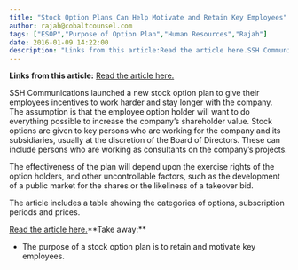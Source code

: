 ```yaml
---
title: "Stock Option Plans Can Help Motivate and Retain Key Employees"
author: rajah@cobaltcounsel.com
tags: ["ESOP","Purpose of Option Plan","Human Resources","Rajah"]
date: 2016-01-09 14:22:00
description: "Links from this article:Read the article here.SSH Communications launched a new stock option plan to give their employees incentives to work harder and sta..."
---
```


**Links from this article:**
[Read the article here.](http://globenewswire.com/news-release/2014/09/18/666835/0/en/SSH-COMMUNICATIONS-SECURITY-CORPORATION-HAS-DECIDED-ON-A-NEW-STOCK-OPTION-PLAN.html?)

SSH Communications launched a new stock option plan to give their employees incentives to work harder and stay longer with the company. The assumption is that the employee option holder will want to do everything possible to increase the company’s shareholder value. Stock options are given to key persons who are working for the company and its subsidiaries, usually at the discretion of the Board of Directors. These can include persons who are working as consultants on the company’s projects.

The effectiveness of the plan will depend upon the exercise rights of the option holders, and other uncontrollable factors, such as the development of a public market for the shares or the likeliness of a takeover bid.

The article includes a table showing the categories of options, subscription periods and prices.

[Read the article here.](http://globenewswire.com/news-release/2014/09/18/666835/0/en/SSH-COMMUNICATIONS-SECURITY-CORPORATION-HAS-DECIDED-ON-A-NEW-STOCK-OPTION-PLAN.html?)**Take away:**
- The purpose of a stock option plan is to retain and motivate key employees.

 